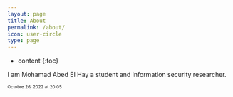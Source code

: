 ```yaml
---
layout: page
title: About
permalink: /about/
icon: user-circle
type: page
---
```


* content
{:toc}



I am Mohamad Abed El Hay a student and  information security researcher. 

<sub><sup>Octobre 26, 2022 at 20:05</sup></sub>

<!-- edited on 2022-10-25 -->
 <!-- with a good technical background and a highly analytical mind. I have been involved in the security filed for the last 2 years, constantly learning and researching.  -->

<!-- I have solid experience working with Windows, Linux and UNIX operating systems. Programming  wise I am familiar with JavaScript, GO, PHP, C which I can understand and analyze. While languages that I  understand and write programs with are Python, C++, Bash Script, SED, AWK. I have wide networking knowledge and understand Network Layers, OSI Model, TCP/IP Model, Interfaces and Protocols (ICMP, TCP, UDB, HTTP/S, FTP, DNS, SSH, SSL, TLS, OAuth, SAML, LDAP).

 Hacking is my biggest strength, I Started with learning about common vulnerabilities and exploiting them using Metasploit, Nmap, hydra.. and vulnerable virtual machines. Then I moved to web application hacking where I learned OWASP top 10 and other security vulnerabilities while practicing on hacking platforms like Hackthebox, TryHackMe, pentester lab and vulnerable web apps like DVWA, bWAPP and Juice shop on top of that I played CTF's like picoCTF 2019/2022 and hackerone101 CTF.  -->
